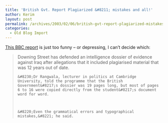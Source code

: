 ```yaml
---
title: 'British Gvt. Report Plagiarized &#8211; mistakes and all!'
author: Kerim
layout: post
permalink: /archives/2003/02/06/british-gvt-report-plagiarized-mistakes-and-all/
categories:
  - Old Blog Import
---
```

<a href="http://news.bbc.co.uk/2/hi/uk_news/politics/2735031.stm" onclick="_gaq.push(['_trackEvent', 'outbound-article', 'http://news.bbc.co.uk/2/hi/uk_news/politics/2735031.stm', 'This BBC report']);" >This BBC report</a> is just too funny &#8211; or depressing, I can&#8217;t decide which:


>   Downing Street has defended an intelligence dossier of evidence against Iraq after allegations that it included plagiarised material that was 12 years out of date. 
>   
>   
>     &#8230;Dr Rangwala, lecturer in politics at Cambridge University, told the programme that the British Government&#8217;s dossier was 19 pages long, but most of pages 6 to 16 were copied directly from the student&#8217;s document word for word.
>   
>   
>   
>     &#8220;Even the grammatical errors and typographical mistakes,&#8221; he said.
>   


